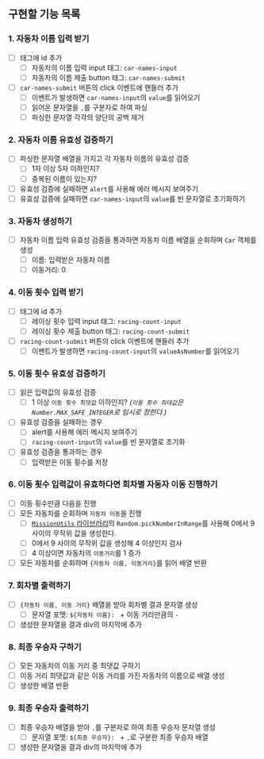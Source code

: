 ## 구현할 기능 목록

### 1. 자동차 이름 입력 받기

- [ ] 태그에 id 추가
  - [ ] 자동차의 이름 입력 input 태그: `car-names-input`
  - [ ] 자동차의 이름 제출 button 태그: `car-names-submit`
- [ ] `car-names-submit` 버튼의 click 이벤트에 핸들러 추가
  - [ ] 이벤트가 발생하면 `car-names-input`의 `value`를 읽어오기
  - [ ] 읽어온 문자열을 `,`를 구분자로 하여 파싱
  - [ ] 파싱한 문자열 각각의 양단의 공백 제거

### 2. 자동차 이름 유효성 검증하기

- [ ] 파싱한 문자열 배열을 가지고 각 자동차 이름의 유효성 검증
  - [ ] 1자 이상 5자 이하인지?
  - [ ] 중복된 이름이 있는지?
- [ ] 유효성 검증에 실패하면 `alert`를 사용해 에러 메시지 보여주기
- [ ] 유효성 검증에 실패하면 `car-names-input`의 `value`를 빈 문자열로 초기화하기

### 3. 자동차 생성하기

- [ ] 자동차 이름 입력 유효성 검증을 통과하면 자동차 이름 배열을 순회하며 `Car` 객체를 생성
  - [ ] 이름: 입력받은 자동차 이름
  - [ ] 이동거리: 0

### 4. 이동 횟수 입력 받기

- [ ] 태그에 id 추가
  - [ ] 레이싱 횟수 입력 input 태그: `racing-count-input`
  - [ ] 레이싱 횟수 제출 button 태그: `racing-count-submit`
- [ ] `racing-count-submit` 버튼의 click 이벤트에 핸들러 추가
  - [ ] 이벤트가 발생하면 `racing-count-input`의 `valueAsNumber`를 읽어오기

### 5. 이동 횟수 유효성 검증하기

- [ ] 읽은 입력값의 유효성 검증
  - [ ] 1 이상 `이동 횟수 최댓값` 이하인지? _(`이동 횟수 최대값`은 `Number.MAX_SAFE_INTEGER`로 임시로 정한다.)_
- [ ] 유효성 검증을 실패하는 경우
  - [ ] alert를 사용해 에러 메시지 보여주기
  - [ ] `racing-count-input`의 `value`를 빈 문자열로 초기화
- [ ] 유효성 검증을 통과하는 경우
  - [ ] 입력받은 이동 횟수를 저장

### 6. 이동 횟수 입력값이 유효하다면 회차별 자동자 이동 진행하기

- [ ] 이동 횟수만큼 다음을 진행
- [ ] 모든 자동차를 순회하며 `자동차 이동`을 진행
  - [ ] [`MissionUtils` 라이브러리](https://github.com/woowacourse-projects/javascript-mission-utils#mission-utils)의 `Random.pickNumberInRange`를 사용해 0에서 9 사이의 무작위 값을 생성한다.
  - [ ] 0에서 9 사이의 무작위 값을 생성해 4 이상인지 검사
  - [ ] 4 이상이면 자동차의 `이동거리`를 1 증가
- [ ] 모든 자동차를 순회하며 `{자동차 이름, 이동거리}`를 읽어 배열 반환

### 7. 회차별 출력하기

- [ ] `{자동차 이름, 이동 거리}` 배열을 받아 회차별 결과 문자열 생성
  - [ ] 문자열 포맷: `${자동차 이름}: ` + 이동 거리만큼의 `-`
- [ ] 생성한 문자열을 결과 div의 마지막에 추가

### 8. 최종 우승자 구하기

- [ ] 모든 자동차의 이동 거리 중 최댓값 구하기
- [ ] 이동 거리 최댓값과 같은 이동 거리를 가진 자동차의 이름으로 배열 생성
- [ ] 생성한 배열 반환

### 9. 최종 우승자 출력하기

- [ ] 최종 우승자 배열을 받아 `,`를 구분자로 하여 최종 우승자 문자열 생성
  - [ ] 문자열 포맷: `${최종 우승자}: ` + `,`로 구분한 최종 우승자 배열
- [ ] 생성한 문자열을 결과 div의 마지막에 추가
